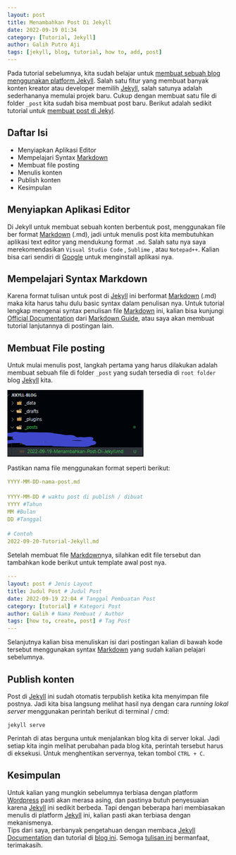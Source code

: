 ```yaml
---
layout: post
title: Menambahkan Post Di Jekyll
date: 2022-09-19 01:34
category: [Tutorial, Jekyll]
author: Galih Putro Aji
tags: [jekyll, blog, tutorial, how to, add, post]
---
```


Pada tutorial sebelumnya, kita sudah belajar untuk [membuat sebuah blog menggunakan platform Jekyll](https://galihputroaji.github.io/posts/Tutorial-Jekyll/). Salah satu fitur yang membuat banyak konten kreator atau developer memilih [Jekyll](https://jekyllrb.com/), salah satunya adalah sederhananya memulai projek baru. Cukup dengan membuat satu file di folder `_post` kita sudah bisa membuat post baru. Berikut adalah sedikit tutorial untuk [membuat post di Jekyl](https://jekyllrb.com/docs/posts/).

## Daftar Isi

- Menyiapkan Aplikasi Editor
- Mempelajari Syntax [Markdown](https://www.markdownguide.org/)
- Membuat file posting
- Menulis konten
- Publish konten
- Kesimpulan

## Menyiapkan Aplikasi Editor

Di Jekyll untuk membuat sebuah konten berbentuk post, menggunakan file ber format [Markdown](https://www.markdownguide.org/) (.md), jadi untuk menulis post kita membutuhkan aplikasi text editor yang mendukung format `.md`. Salah satu nya saya merekomendasikan `Visual Studio Code` , `Sublime` , atau `Notepad++`.
Kalian bisa cari sendiri di [Google](https://google.com) untuk menginstall aplikasi nya.

## Mempelajari Syntax Markdown

Karena format tulisan untuk post di [Jekyll](https://jekyllrb.com/) ini berformat [Markdown](https://www.markdownguide.org/) (.md) maka kita harus tahu dulu basic syntax dalam penulisan nya. Untuk tutorial lengkap mengenai syntax penulisan file [Markdown](https://www.markdownguide.org/) ini, kalian bisa kunjungi [Official Documentation](https://www.markdownguide.org/basic-syntax/) dari [Markdown Guide](https://www.markdownguide.org), atau saya akan membuat tutorial lanjutannya di postingan lain.

## Membuat File posting

Untuk mulai menulis post, langkah pertama yang harus dilakukan adalah membuat sebuah file di folder `_post` yang sudah tersedia di `root folder` blog [Jekyll](https://jekyllrb.com/) kita.

![add file!](/assets/img/menambah-post-jekyll/add-file.png)

Pastikan nama file menggunakan format seperti berikut:

```yml
YYYY-MM-DD-nama-post.md

YYYY-MM-DD # waktu post di publish / dibuat
YYYY #Tahun
MM #Bulan
DD #Tanggal

# Contoh
2022-09-20-Tutorial-Jekyll.md
```

Setelah membuat file [Markdown](https://www.markdownguide.org/)nya, silahkan edit file tersebut dan tambahkan kode berikut untuk template awal post nya.

```yaml
---
layout: post # Jenis Layout
title: Judul Post # Judul Post
date: 2022-09-19 22:04 # Tanggal Pembuatan Post
category: [tutorial] # Kategori Post
author: Galih # Nama Pembuat / Author
tags: [how to, create, post] # Tag Post
---
```

Selanjutnya kalian bisa menuliskan isi dari postingan kalian di bawah kode tersebut menggunakan syntax [Markdown](https://www.markdownguide.org/) yang sudah kalian pelajari sebelumnya.

## Publish konten

Post di [Jekyll](https://jekyllrb.com/) ini sudah otomatis terpublish ketika kita menyimpan file postnya. Jadi kita bisa langsung melihat hasil nya dengan cara _running lokal server_ menggunakan perintah berikut di terminal / cmd:

```console
jekyll serve
```

Perintah di atas berguna untuk menjalankan blog kita di server lokal. Jadi setiap kita ingin melihat perubahan pada blog kita, perintah tersebut harus di eksekusi. Untuk menghentikan servernya, tekan tombol `CTRL + C`.

## Kesimpulan

Untuk kalian yang mungkin sebelumnya terbiasa dengan platform [Wordpress](https://wordpress.com) pasti akan merasa asing, dan pastinya butuh penyesuaian karena [Jekyll](https://jekyllrb.com/) ini sedikit berbeda. Tapi dengan beberapa hari membiasakan menulis di platform [Jekyll](https://jekyllrb.com/) ini, kalian pasti akan terbiasa dengan mekanismenya.  
Tips dari saya, perbanyak pengetahuan dengan membaca [Jekyll Documentation](https://jekyllrb.com/docs/) dan tutorial di [blog ini](https://galihputroaji.github.io). Semoga [tulisan ini](https://galihputroaji.github.io/posts/Menambahkan-Post-Di-Jekyll/) bermanfaat, terimakasih.
